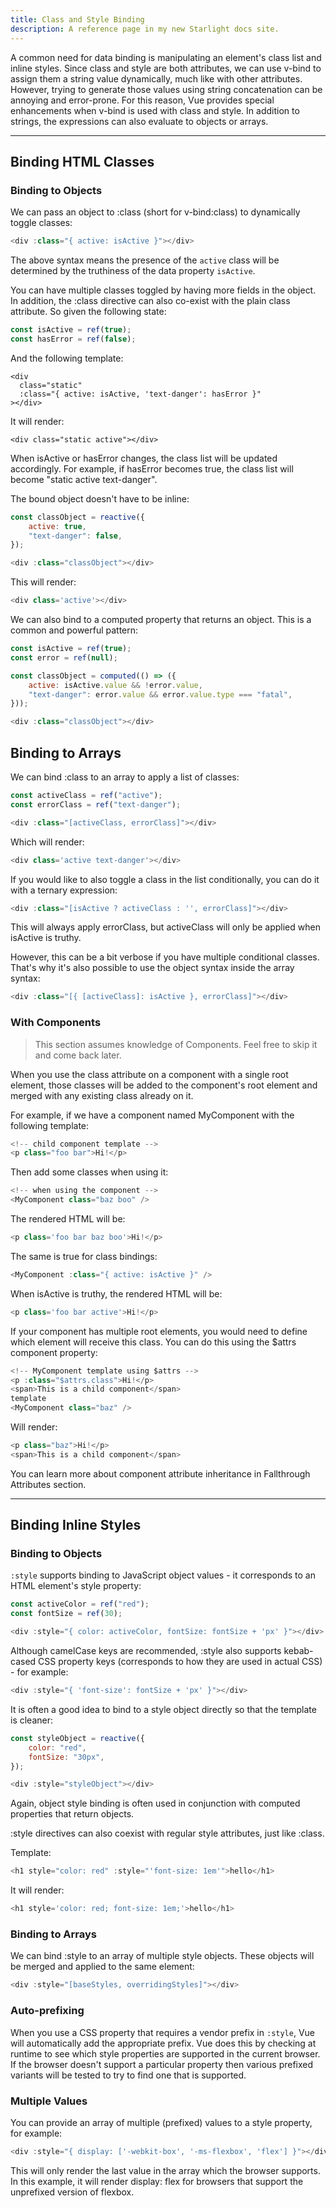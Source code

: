 ```yaml
---
title: Class and Style Binding
description: A reference page in my new Starlight docs site.
---
```


A common need for data binding is manipulating an element's class list and inline styles. Since class and style are both attributes, we can use v-bind to assign them a string value dynamically, much like with other attributes. However, trying to generate those values using string concatenation can be annoying and error-prone. For this reason, Vue provides special enhancements when v-bind is used with class and style. In addition to strings, the expressions can also evaluate to objects or arrays.

---

## Binding HTML Classes​

### Binding to Objects​

We can pass an object to :class (short for v-bind:class) to dynamically toggle classes:

```js
<div :class="{ active: isActive }"></div>
```

The above syntax means the presence of the `active` class will be determined by the truthiness of the data property `isActive`.

You can have multiple classes toggled by having more fields in the object. In addition, the :class directive can also co-exist with the plain class attribute. So given the following state:

```js
const isActive = ref(true);
const hasError = ref(false);
```

And the following template:

```
<div
  class="static"
  :class="{ active: isActive, 'text-danger': hasError }"
></div>
```

It will render:

```
<div class="static active"></div>
```

When isActive or hasError changes, the class list will be updated accordingly. For example, if hasError becomes true, the class list will become "static active text-danger".

The bound object doesn't have to be inline:

```js
const classObject = reactive({
	active: true,
	"text-danger": false,
});
```

```js
<div :class="classObject"></div>
```

This will render:

```js
<div class='active'></div>
```

We can also bind to a computed property that returns an object. This is a common and powerful pattern:

```js
const isActive = ref(true);
const error = ref(null);

const classObject = computed(() => ({
	active: isActive.value && !error.value,
	"text-danger": error.value && error.value.type === "fatal",
}));
```

```js
<div :class="classObject"></div>
```

## Binding to Arrays​

We can bind :class to an array to apply a list of classes:

```js
const activeClass = ref("active");
const errorClass = ref("text-danger");
```

```js
<div :class="[activeClass, errorClass]"></div>
```

Which will render:

```js
<div class='active text-danger'></div>
```

If you would like to also toggle a class in the list conditionally, you can do it with a ternary expression:

```js
<div :class="[isActive ? activeClass : '', errorClass]"></div>
```

This will always apply errorClass, but activeClass will only be applied when isActive is truthy.

However, this can be a bit verbose if you have multiple conditional classes. That's why it's also possible to use the object syntax inside the array syntax:

```js
<div :class="[{ [activeClass]: isActive }, errorClass]"></div>
```

### With Components​

> This section assumes knowledge of Components.
> Feel free to skip it and come back later.

When you use the class attribute on a component with a single root element, those classes will be added to the component's root element and merged with any existing class already on it.

For example, if we have a component named MyComponent with the following template:

```js
<!-- child component template -->
<p class="foo bar">Hi!</p>
```

Then add some classes when using it:

```js
<!-- when using the component -->
<MyComponent class="baz boo" />
```

The rendered HTML will be:

```js
<p class='foo bar baz boo'>Hi!</p>
```

The same is true for class bindings:

```js
<MyComponent :class="{ active: isActive }" />
```

When isActive is truthy, the rendered HTML will be:

```js
<p class='foo bar active'>Hi!</p>
```

If your component has multiple root elements, you would need to define which element will receive this class. You can do this using the $attrs component property:

```js
<!-- MyComponent template using $attrs -->
<p :class="$attrs.class">Hi!</p>
<span>This is a child component</span>
template
<MyComponent class="baz" />
```

Will render:

```js
<p class="baz">Hi!</p>
<span>This is a child component</span>
```

You can learn more about component attribute inheritance in Fallthrough Attributes section.

---

## Binding Inline Styles​

### Binding to Objects​

`:style` supports binding to JavaScript object values - it corresponds to an HTML element's style property:

```js
const activeColor = ref("red");
const fontSize = ref(30);
```

```js
<div :style="{ color: activeColor, fontSize: fontSize + 'px' }"></div>
```

Although camelCase keys are recommended, :style also supports kebab-cased CSS property keys (corresponds to how they are used in actual CSS) - for example:

```js
<div :style="{ 'font-size': fontSize + 'px' }"></div>
```

It is often a good idea to bind to a style object directly so that the template is cleaner:

```js
const styleObject = reactive({
	color: "red",
	fontSize: "30px",
});
```

```js
<div :style="styleObject"></div>
```

Again, object style binding is often used in conjunction with computed properties that return objects.

:style directives can also coexist with regular style attributes, just like :class.

Template:

```js
<h1 style="color: red" :style="'font-size: 1em'">hello</h1>
```

It will render:

```js
<h1 style='color: red; font-size: 1em;'>hello</h1>
```

### Binding to Arrays​

We can bind :style to an array of multiple style objects. These objects will be merged and applied to the same element:

```js
<div :style="[baseStyles, overridingStyles]"></div>
```

### Auto-prefixing​

When you use a CSS property that requires a vendor prefix in `:style`, Vue will automatically add the appropriate prefix. Vue does this by checking at runtime to see which style properties are supported in the current browser. If the browser doesn't support a particular property then various prefixed variants will be tested to try to find one that is supported.

### Multiple Values​

You can provide an array of multiple (prefixed) values to a style property, for example:

```js
<div :style="{ display: ['-webkit-box', '-ms-flexbox', 'flex'] }"></div>
```

This will only render the last value in the array which the browser supports. In this example, it will render display: flex for browsers that support the unprefixed version of flexbox.
